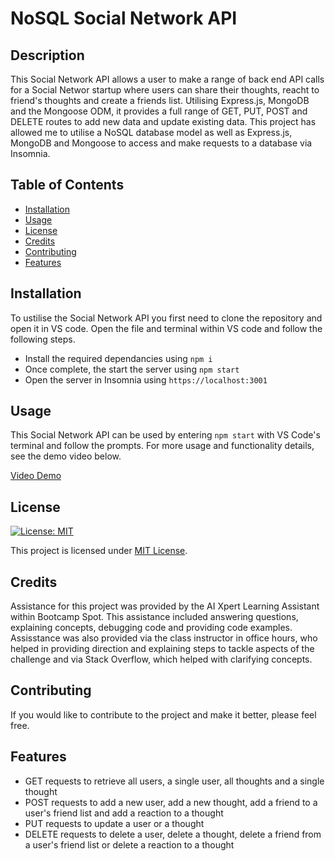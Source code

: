# NoSQL Social Network API

## Description

This Social Network API allows a user to make a range of back end API calls for a Social Networ startup where users can share their thoughts, reacht to friend's thoughts and create a friends list. Utilising Express.js, MongoDB and the Mongoose ODM, it provides a full range of GET, PUT, POST and DELETE routes to add new data and update existing data. This project has allowed me to utilise a NoSQL database model as well as Express.js, MongoDB and Mongoose to access and make requests to a database via Insomnia.

## Table of Contents

- [Installation](#installation)
- [Usage](#usage)
- [License](#license)
- [Credits](#credits)
- [Contributing](#contributing)
- [Features](#features)

## Installation

To ustilise the Social Network API you first need to clone the repository and open it in VS code. Open the file and terminal within VS code and follow the following steps.

- Install the required dependancies using `npm i`
- Once complete, the start the server using `npm start`
- Open the server in Insomnia using `https://localhost:3001`

## Usage

This Social Network API can be used by entering `npm start` with VS Code's terminal and follow the prompts. For more usage and functionality details, see the demo video below.

[Video Demo](https://drive.google.com/file/d/1eD8uzx_ATaQw65OtA1Jvqe_Vf-m5u4IV/view?usp=sharing)

## License

[![License: MIT](https://img.shields.io/badge/License-MIT-yellow.svg)](https://opensource.org/licenses/MIT)

This project is licensed under [MIT License](https://opensource.org/licenses/MIT).

## Credits

Assistance for this project was provided by the AI Xpert Learning Assistant within Bootcamp Spot. This assistance included answering questions, explaining concepts, debugging code and providing code examples. Assisstance was also provided via the class instructor in office hours, who helped in providing direction and explaining steps to tackle aspects of the challenge and via Stack Overflow, which helped with clarifying concepts.

## Contributing

If you would like to contribute to the project and make it better, please feel free.

## Features

- GET requests to retrieve all users, a single user, all thoughts and a single thought
- POST requests to add a new user, add a new thought, add a friend to a user's friend list and add a reaction to a thought
- PUT requests to update a user or a thought
- DELETE requests to delete a user, delete a thought, delete a friend from a user's friend list or delete a reaction to a thought
